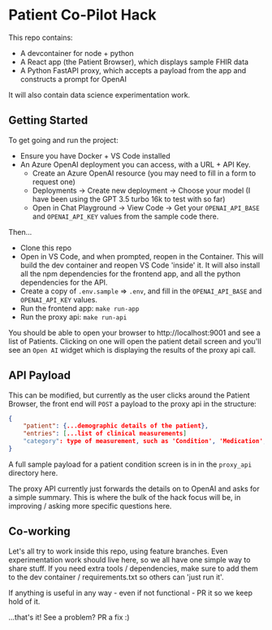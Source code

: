 # Patient Co-Pilot Hack

This repo contains:
- A devcontainer for node + python
- A React app (the Patient Browser), which displays sample FHIR data
- A Python FastAPI proxy, which accepts a payload from the app and constructs a prompt for OpenAI

It will also contain data science experimentation work.

## Getting Started
To get going and run the project:
- Ensure you have Docker + VS Code installed
- An Azure OpenAI deployment you can access, with a URL + API Key.
  - Create an Azure OpenAI resource (you may need to fill in a form to request one)
  - Deployments -> Create new deployment -> Choose your model (I have been using the GPT 3.5 turbo 16k to test with so far)
  - Open in Chat Playground -> View Code -> Get your `OPENAI_API_BASE` and `OPENAI_API_KEY` values from the sample code there.

Then...
- Clone this repo
- Open in VS Code, and when prompted, reopen in the Container. This will build the dev container and reopen VS Code 'inside' it. It will also install all the npm dependencies for the frontend app, and all the python dependencies for the API.
- Create a copy of `.env.sample` => `.env`, and fill in the `OPENAI_API_BASE` and `OPENAI_API_KEY` values.
- Run the frontend app: `make run-app`
- Run the proxy api: `make run-api`

You should be able to open your browser to http://localhost:9001 and see a list of Patients. Clicking on one will open the patient detail screen and you'll see an `Open AI` widget which is displaying the results of the proxy api call.

## API Payload
This can be modified, but currently as the user clicks around the Patient Browser, the front end will `POST` a payload to the proxy api in the structure:

```json
{
    "patient": {...demographic details of the patient},
    "entries": [...list of clinical measurements]
    "category": type of measurement, such as 'Condition', 'Medication', or 'all'
}
```

A full sample payload for a patient condition screen is in in the `proxy_api` directory here.

The proxy API currently just forwards the details on to OpenAI and asks for a simple summary. This is where the bulk of the hack focus will be, in improving / asking more specific questions here.

## Co-working
Let's all try to work inside this repo, using feature branches. Even experimentation work should live here, so we all have one simple way to share stuff. If you need extra tools / dependencies, make sure to add them to the dev container / requirements.txt so others can 'just run it'.

If anything is useful in any way - even if not functional - PR it so we keep hold of it.

...that's it! See a problem? PR a fix :)
